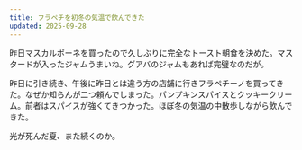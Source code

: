 ```yaml
---
title: フラペチを初冬の気温で飲んできた
updated: 2025-09-28
---
```

昨日マスカルポーネを買ったので久しぶりに完全なトースト朝食を決めた。マスタードが入ったジャムうまいね。グアバのジャムもあれば完璧なのだが。

昨日に引き続き、午後に昨日とは違う方の店舗に行きフラペチーノを買ってきた。なぜか知らんが二つ頼んでしまった。パンプキンスパイスとクッキークリーム。前者はスパイスが強くてきつかった。ほぼ冬の気温の中散歩しながら飲んできた。

光が死んだ夏、また続くのか。